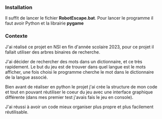 ### **Installation**

Il suffit de lancer le fichier **RobotEscape.bat**.
Pour lancer le programme il faut avoir Python et la librairie **pygame**

### **Contexte**

J'ai réalisé ce projet en NSI en fin d'année scolaire 2023, pour ce projet il fallait utiliser des arbres binaires de recherche.

J'ai décider de rechercher des mots dans un dictionnaire, et ce très rapidement. Le but du jeu est de trouver dans quel langue est le mots afficher, une fois choisi le programme cherche le mot dans le dictionnaire de la langue associé.

Bien avant de réaliser en python le projet j'ai crée la structure de mon code et tout en pouvant réutiliser le coeur du jeu avec une interface graphique différente (dans mes premier test j'avais fais le jeu en console).

J'ai réussi à avoir un code mieux organiser plus propre et plus facilement réutilisable.